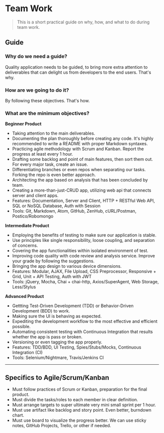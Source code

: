 # Team Work

> This is a short practical guide on why, how, and what to do during team work.

## Guide

### Why do we need a guide?

Quality application needs to be guided, to bring more extra attention to deliverables that can delight us from developers to the end users. That's why.

### How are we going to do it?

By following these objectives. That's how.

### What are the minimum objectives?

**Beginner Product**

- Taking attention to the main deliverables.
- Documenting the plan thoroughly before creating any code. It's highly recommended to write a README with proper Markdown syntaxes.
- Practicing agile methodology with Scrum and Kanban. Report the progress at least every 1 hour.
- Drafting some backlog and point of main features, then sort them out. For every major task, create an issue.
- Differentiating branches or even repos when separating our tasks. Forking the repo is even better approach.
- Architecting the app based on analysis that has been concluded by team.
- Creating a more-than-just-CRUD app, utilizing web api that connects server and client apps.
- Features: Documentation, Server and Client, HTTP + RESTful Web API, SQL or NoSQL Database, Auth with Session
- Tools: Git, Markdown, Atom, GitHub, ZenHub, cURL/Postman, Postico/Robomongo

**Intermediate Product**

- Employing the benefits of testing to make sure our application is stable.
- Use principles like single responsibility, loose coupling, and separation of concerns.
- Covering the app functionalities within isolated environment of test.
- Improving code quality with code review and analysis service. Improve your grade by following the suggestions.
- Bringing the app design to various device dimensions.
- Features: Modular, AJAX, File Upload, CSS Preprocessor, Responsive + Grid, Unit + API Testing, Auth with JWT
- Tools: jQuery, Mocha, Chai + chai-http, Axios/SuperAgent, Web Storage, Less/Stylus

**Advanced Product**

- Gettting Test-Driven Development (TDD) or Behavior-Driven Development (BDD) to work.
- Making sure the UI is behaving as expected.
- Expediting the development workflow to the most effective and efficient possible.
- Automating consistent testing with Continuous Integration that results whether the app is pass or broken.
- Versioning or even tagging the app properly.
- Features: TDD/BDD, UI Testing, Spies/Stubs/Mocks, Continuous Integration (CI)
- Tools: Selenium/Nightmare, Travis/Jenkins CI

--------------------------------------------------------------------------------

## Specifics to Agile/Scrum/Kanban

- Must follow practices of Scrum or Kanban, preparation for the final product.
- Must divide the tasks/roles to each member in clear definition.
- Must arrange targets to super ultimate very mini small sprint per 1 hour.
- Must use artifact like backlog and story point. Even better, burndown chart.
- Must use board to visualize the progress better. We can use sticky notes, GitHub Projects, Trello, or other if needed.

